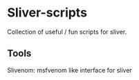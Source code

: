 # Sliver-scripts

Collection of useful / fun scripts for sliver.


## Tools

Slivenom: msfvenom like interface for sliver